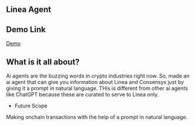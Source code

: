 ﻿## Linea Agent 

## Demo Link

[Demo](https://www.loom.com/share/23a35f8f789d4f44b711cf7ac34bd32d)


## What is it all about?
Ai agents are the buzzing words in crypto industries right now. So, made an ai agent that can give you information about Linea and Consensys just by giving it a prompt in natural language. THis is different from other ai agents like ChatGPT because these are curated to serve to Linea only. 


- Future Scope

Making onchain transactions with the help of a prompt in natural language.




